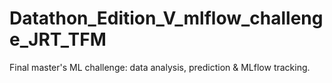 # Datathon_Edition_V_mlflow_challenge_JRT_TFM
Final master's ML challenge: data analysis, prediction &amp; MLflow tracking.

